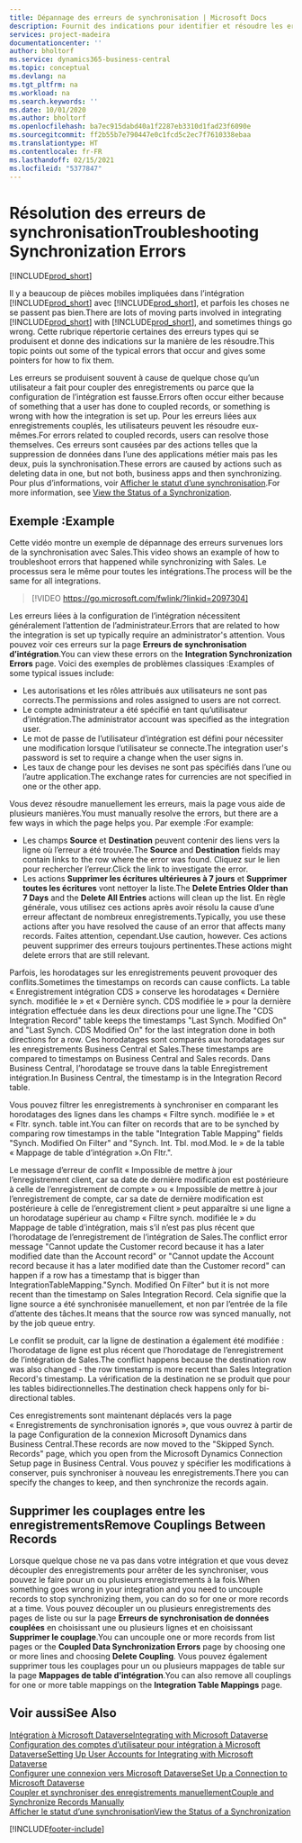 ```yaml
---
title: Dépannage des erreurs de synchronisation | Microsoft Docs
description: Fournit des indications pour identifier et résoudre les erreurs de synchronisation.
services: project-madeira
documentationcenter: ''
author: bholtorf
ms.service: dynamics365-business-central
ms.topic: conceptual
ms.devlang: na
ms.tgt_pltfrm: na
ms.workload: na
ms.search.keywords: ''
ms.date: 10/01/2020
ms.author: bholtorf
ms.openlocfilehash: ba7ec915dabd40a1f2287eb3310d1fad23f6090e
ms.sourcegitcommit: ff2b55b7e790447e0c1fcd5c2ec7f7610338ebaa
ms.translationtype: HT
ms.contentlocale: fr-FR
ms.lasthandoff: 02/15/2021
ms.locfileid: "5377847"
---
```

# <a name="troubleshooting-synchronization-errors"></a><span data-ttu-id="2e683-103">Résolution des erreurs de synchronisation</span><span class="sxs-lookup"><span data-stu-id="2e683-103">Troubleshooting Synchronization Errors</span></span>
[!INCLUDE[prod_short](includes/cc_data_platform_banner.md)]

<span data-ttu-id="2e683-104">Il y a beaucoup de pièces mobiles impliquées dans l’intégration [!INCLUDE[prod_short](includes/prod_short.md)] avec [!INCLUDE[prod_short](includes/cds_long_md.md)], et parfois les choses ne se passent pas bien.</span><span class="sxs-lookup"><span data-stu-id="2e683-104">There are lots of moving parts involved in integrating [!INCLUDE[prod_short](includes/prod_short.md)] with [!INCLUDE[prod_short](includes/cds_long_md.md)], and sometimes things go wrong.</span></span> <span data-ttu-id="2e683-105">Cette rubrique répertorie certaines des erreurs types qui se produisent et donne des indications sur la manière de les résoudre.</span><span class="sxs-lookup"><span data-stu-id="2e683-105">This topic points out some of the typical errors that occur and gives some pointers for how to fix them.</span></span>

<span data-ttu-id="2e683-106">Les erreurs se produisent souvent à cause de quelque chose qu’un utilisateur a fait pour coupler des enregistrements ou parce que la configuration de l’intégration est fausse.</span><span class="sxs-lookup"><span data-stu-id="2e683-106">Errors often occur either because of something that a user has done to coupled records, or something is wrong with how the integration is set up.</span></span> <span data-ttu-id="2e683-107">Pour les erreurs liées aux enregistrements couplés, les utilisateurs peuvent les résoudre eux-mêmes.</span><span class="sxs-lookup"><span data-stu-id="2e683-107">For errors related to coupled records, users can resolve those themselves.</span></span> <span data-ttu-id="2e683-108">Ces erreurs sont causées par des actions telles que la suppression de données dans l’une des applications métier mais pas les deux, puis la synchronisation.</span><span class="sxs-lookup"><span data-stu-id="2e683-108">These errors are caused by actions such as deleting data in one, but not both, business apps and then synchronizing.</span></span> <span data-ttu-id="2e683-109">Pour plus d’informations, voir [Afficher le statut d’une synchronisation](admin-how-to-view-synchronization-status.md).</span><span class="sxs-lookup"><span data-stu-id="2e683-109">For more information, see [View the Status of a Synchronization](admin-how-to-view-synchronization-status.md).</span></span>

## <a name="example"></a><span data-ttu-id="2e683-110">Exemple :</span><span class="sxs-lookup"><span data-stu-id="2e683-110">Example</span></span>
<span data-ttu-id="2e683-111">Cette vidéo montre un exemple de dépannage des erreurs survenues lors de la synchronisation avec Sales.</span><span class="sxs-lookup"><span data-stu-id="2e683-111">This video shows an example of how to troubleshoot errors that happened while synchronizing with Sales.</span></span> <span data-ttu-id="2e683-112">Le processus sera le même pour toutes les intégrations.</span><span class="sxs-lookup"><span data-stu-id="2e683-112">The process will be the same for all integrations.</span></span> 

> [!VIDEO https://go.microsoft.com/fwlink/?linkid=2097304]

<span data-ttu-id="2e683-113">Les erreurs liées à la configuration de l’intégration nécessitent généralement l’attention de l’administrateur.</span><span class="sxs-lookup"><span data-stu-id="2e683-113">Errors that are related to how the integration is set up typically require an administrator's attention.</span></span> <span data-ttu-id="2e683-114">Vous pouvez voir ces erreurs sur la page **Erreurs de synchronisation d’intégration**.</span><span class="sxs-lookup"><span data-stu-id="2e683-114">You can view these errors on the **Integration Synchronization Errors** page.</span></span> <span data-ttu-id="2e683-115">Voici des exemples de problèmes classiques :</span><span class="sxs-lookup"><span data-stu-id="2e683-115">Examples of some typical issues include:</span></span>  
  
* <span data-ttu-id="2e683-116">Les autorisations et les rôles attribués aux utilisateurs ne sont pas corrects.</span><span class="sxs-lookup"><span data-stu-id="2e683-116">The permissions and roles assigned to users are not correct.</span></span>  
* <span data-ttu-id="2e683-117">Le compte administrateur a été spécifié en tant qu’utilisateur d’intégration.</span><span class="sxs-lookup"><span data-stu-id="2e683-117">The administrator account was specified as the integration user.</span></span>  
* <span data-ttu-id="2e683-118">Le mot de passe de l’utilisateur d’intégration est défini pour nécessiter une modification lorsque l’utilisateur se connecte.</span><span class="sxs-lookup"><span data-stu-id="2e683-118">The integration user's password is set to require a change when the user signs in.</span></span>  
* <span data-ttu-id="2e683-119">Les taux de change pour les devises ne sont pas spécifiés dans l’une ou l’autre application.</span><span class="sxs-lookup"><span data-stu-id="2e683-119">The exchange rates for currencies are not specified in one or the other app.</span></span>  
  
<span data-ttu-id="2e683-120">Vous devez résoudre manuellement les erreurs, mais la page vous aide de plusieurs manières.</span><span class="sxs-lookup"><span data-stu-id="2e683-120">You must manually resolve the errors, but there are a few ways in which the page helps you.</span></span> <span data-ttu-id="2e683-121">Par exemple :</span><span class="sxs-lookup"><span data-stu-id="2e683-121">For example:</span></span>  

* <span data-ttu-id="2e683-122">Les champs **Source** et **Destination** peuvent contenir des liens vers la ligne où l’erreur a été trouvée.</span><span class="sxs-lookup"><span data-stu-id="2e683-122">The **Source** and **Destination** fields may contain links to the row where the error was found.</span></span> <span data-ttu-id="2e683-123">Cliquez sur le lien pour rechercher l’erreur.</span><span class="sxs-lookup"><span data-stu-id="2e683-123">Click the link to investigate the error.</span></span>  
* <span data-ttu-id="2e683-124">Les actions **Supprimer les écritures ultérieures à 7 jours** et **Supprimer toutes les écritures** vont nettoyer la liste.</span><span class="sxs-lookup"><span data-stu-id="2e683-124">The **Delete Entries Older than 7 Days** and the **Delete All Entries** actions will clean up the list.</span></span> <span data-ttu-id="2e683-125">En règle générale, vous utilisez ces actions après avoir résolu la cause d’une erreur affectant de nombreux enregistrements.</span><span class="sxs-lookup"><span data-stu-id="2e683-125">Typically, you use these actions after you have resolved the cause of an error that affects many records.</span></span> <span data-ttu-id="2e683-126">Faites attention, cependant.</span><span class="sxs-lookup"><span data-stu-id="2e683-126">Use caution, however.</span></span> <span data-ttu-id="2e683-127">Ces actions peuvent supprimer des erreurs toujours pertinentes.</span><span class="sxs-lookup"><span data-stu-id="2e683-127">These actions might delete errors that are still relevant.</span></span>

<span data-ttu-id="2e683-128">Parfois, les horodatages sur les enregistrements peuvent provoquer des conflits.</span><span class="sxs-lookup"><span data-stu-id="2e683-128">Sometimes the timestamps on records can cause conflicts.</span></span> <span data-ttu-id="2e683-129">La table « Enregistrement intégration CDS » conserve les horodatages « Dernière synch. modifiée le » et « Dernière synch. CDS modifiée le » pour la dernière intégration effectuée dans les deux directions pour une ligne.</span><span class="sxs-lookup"><span data-stu-id="2e683-129">The "CDS Integration Record" table keeps the timestamps "Last Synch. Modified On" and "Last Synch. CDS Modified On" for the last integration done in both directions for a row.</span></span> <span data-ttu-id="2e683-130">Ces horodatages sont comparés aux horodatages sur les enregistrements Business Central et Sales.</span><span class="sxs-lookup"><span data-stu-id="2e683-130">These timestamps are compared to timestamps on Business Central and Sales records.</span></span> <span data-ttu-id="2e683-131">Dans Business Central, l’horodatage se trouve dans la table Enregistrement intégration.</span><span class="sxs-lookup"><span data-stu-id="2e683-131">In Business Central, the timestamp is in the Integration Record table.</span></span>

<span data-ttu-id="2e683-132">Vous pouvez filtrer les enregistrements à synchroniser en comparant les horodatages des lignes dans les champs « Filtre synch. modifiée le » et « Fltr. synch. table int.</span><span class="sxs-lookup"><span data-stu-id="2e683-132">You can filter on records that are to be synched by comparing row timestamps in the table "Integration Table Mapping" fields "Synch. Modified On Filter" and "Synch. Int. Tbl.</span></span> <span data-ttu-id="2e683-133">mod.</span><span class="sxs-lookup"><span data-stu-id="2e683-133">Mod.</span></span> <span data-ttu-id="2e683-134">le » de la table « Mappage de table d’intégration ».</span><span class="sxs-lookup"><span data-stu-id="2e683-134">On Fltr.".</span></span>

<span data-ttu-id="2e683-135">Le message d’erreur de conflit « Impossible de mettre à jour l’enregistrement client, car sa date de dernière modification est postérieure à celle de l’enregistrement de compte » ou « Impossible de mettre à jour l’enregistrement de compte, car sa date de dernière modification est postérieure à celle de l’enregistrement client » peut apparaître si une ligne a un horodatage supérieur au champ « Filtre synch. modifiée le » du Mappage de table d’intégration, mais s’il n’est pas plus récent que l’horodatage de l’enregistrement de l’intégration de Sales.</span><span class="sxs-lookup"><span data-stu-id="2e683-135">The conflict error message "Cannot update the Customer record because it has a later modified date than the Account record" or "Cannot update the Account record because it has a later modified date than the Customer record" can happen if a row has a timestamp that is bigger than IntegrationTableMapping."Synch. Modified On Filter" but it is not more recent than the timestamp on Sales Integration Record.</span></span> <span data-ttu-id="2e683-136">Cela signifie que la ligne source a été synchronisée manuellement, et non par l’entrée de la file d’attente des tâches.</span><span class="sxs-lookup"><span data-stu-id="2e683-136">It means that the source row was synced manually, not by the job queue entry.</span></span> 

<span data-ttu-id="2e683-137">Le conflit se produit, car la ligne de destination a également été modifiée : l’horodatage de ligne est plus récent que l’horodatage de l’enregistrement de l’intégration de Sales.</span><span class="sxs-lookup"><span data-stu-id="2e683-137">The conflict happens because the destination row was also changed  - the row timestamp is more recent than Sales Integration Record's timestamp.</span></span> <span data-ttu-id="2e683-138">La vérification de la destination ne se produit que pour les tables bidirectionnelles.</span><span class="sxs-lookup"><span data-stu-id="2e683-138">The destination check happens only for bi-directional tables.</span></span> 

<span data-ttu-id="2e683-139">Ces enregistrements sont maintenant déplacés vers la page « Enregistrements de synchronisation ignorés », que vous ouvrez à partir de la page Configuration de la connexion Microsoft Dynamics dans Business Central.</span><span class="sxs-lookup"><span data-stu-id="2e683-139">These records are now moved to the "Skipped Synch. Records" page, which you open from the Microsoft Dynamics Connection Setup page in Business Central.</span></span> <span data-ttu-id="2e683-140">Vous pouvez y spécifier les modifications à conserver, puis synchroniser à nouveau les enregistrements.</span><span class="sxs-lookup"><span data-stu-id="2e683-140">There you can specify the changes to keep, and then synchronize the records again.</span></span>

## <a name="remove-couplings-between-records"></a><span data-ttu-id="2e683-141">Supprimer les couplages entre les enregistrements</span><span class="sxs-lookup"><span data-stu-id="2e683-141">Remove Couplings Between Records</span></span>
<span data-ttu-id="2e683-142">Lorsque quelque chose ne va pas dans votre intégration et que vous devez découpler des enregistrements pour arrêter de les synchroniser, vous pouvez le faire pour un ou plusieurs enregistrements à la fois.</span><span class="sxs-lookup"><span data-stu-id="2e683-142">When something goes wrong in your integration and you need to uncouple records to stop synchronizing them, you can do so for one or more records at a time.</span></span> <span data-ttu-id="2e683-143">Vous pouvez découpler un ou plusieurs enregistrements des pages de liste ou sur la page **Erreurs de synchronisation de données couplées** en choisissant une ou plusieurs lignes et en choisissant **Supprimer le couplage**.</span><span class="sxs-lookup"><span data-stu-id="2e683-143">You can uncouple one or more records from list pages or the **Coupled Data Synchronization Errors** page by choosing one or more lines and choosing **Delete Coupling**.</span></span> <span data-ttu-id="2e683-144">Vous pouvez également supprimer tous les couplages pour un ou plusieurs mappages de table sur la page **Mappages de table d’intégration**.</span><span class="sxs-lookup"><span data-stu-id="2e683-144">You can also remove all couplings for one or more table mappings on the **Integration Table Mappings** page.</span></span> 

## <a name="see-also"></a><span data-ttu-id="2e683-145">Voir aussi</span><span class="sxs-lookup"><span data-stu-id="2e683-145">See Also</span></span>
[<span data-ttu-id="2e683-146">Intégration à Microsoft Dataverse</span><span class="sxs-lookup"><span data-stu-id="2e683-146">Integrating with Microsoft Dataverse</span></span>](admin-prepare-dynamics-365-for-sales-for-integration.md)  
[<span data-ttu-id="2e683-147">Configuration des comptes d’utilisateur pour intégration à Microsoft Dataverse</span><span class="sxs-lookup"><span data-stu-id="2e683-147">Setting Up User Accounts for Integrating with Microsoft Dataverse</span></span>](admin-setting-up-integration-with-dynamics-sales.md)  
[<span data-ttu-id="2e683-148">Configurer une connexion vers Microsoft Dataverse</span><span class="sxs-lookup"><span data-stu-id="2e683-148">Set Up a Connection to Microsoft Dataverse</span></span>](admin-how-to-set-up-a-dynamics-crm-connection.md)  
[<span data-ttu-id="2e683-149">Coupler et synchroniser des enregistrements manuellement</span><span class="sxs-lookup"><span data-stu-id="2e683-149">Couple and Synchronize Records Manually</span></span>](admin-how-to-couple-and-synchronize-records-manually.md)  
[<span data-ttu-id="2e683-150">Afficher le statut d’une synchronisation</span><span class="sxs-lookup"><span data-stu-id="2e683-150">View the Status of a Synchronization</span></span>](admin-how-to-view-synchronization-status.md)  


[!INCLUDE[footer-include](includes/footer-banner.md)]
